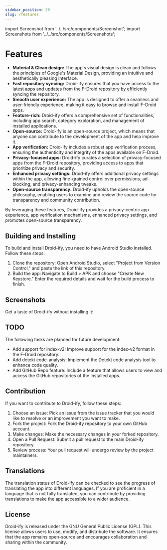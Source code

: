 ```yaml
---
sidebar_position: 20
slug: /features
---
```



import Screenshot from '../../src/components/Screenshot';
import Screenshots from '../../src/components/Screenshots';

# Features

- **Material & Clean design:** The app's visual design is clean and follows the principles of Google's Material Design, providing an intuitive and aesthetically pleasing interface.
- **Fast repository syncing:** Droid-ify ensures that you have access to the latest apps and updates from the F-Droid repository by efficiently syncing the repository.
- **Smooth user experience:** The app is designed to offer a seamless and user-friendly experience, making it easy to browse and install F-Droid apps.
- **Feature-rich:** Droid-ify offers a comprehensive set of functionalities, including app search, category exploration, and management of installed applications.
- **Open-source:** Droid-ify is an open-source project, which means that anyone can contribute to the development of the app and help improve it.
- **App verification:** Droid-ify includes a robust app verification process, ensuring the authenticity and integrity of the apps available on F-Droid.
- **Privacy-focused apps:** Droid-ify curates a selection of privacy-focused apps from the F-Droid repository, providing access to apps that prioritize privacy and security.
- **Enhanced privacy settings:** Droid-ify offers additional privacy settings within the app, allowing fine-grained control over permissions, ad-blocking, and privacy-enhancing tweaks.
- **Open-source transparency:** Droid-ify upholds the open-source philosophy, enabling users to examine and review the source code for transparency and community contribution.

By leveraging these features, Droid-ify provides a privacy-centric app experience, app verification mechanisms, enhanced privacy settings, and promotes open-source transparency.

## Building and Installing

To build and install Droid-ify, you need to have Android Studio installed. Follow these steps:

1. Clone the repository: Open Android Studio, select "Project from Version Control," and paste the link of this repository.
2. Build the app: Navigate to Build > APK and choose "Create New Keystore." Enter the required details and wait for the build process to finish.


## Screenshots

Get a taste of Droid-ify without installing it:

<Screenshots>
  <Screenshot name="rich" alt="Feature Rich" />
  <Screenshot name="repo" alt="Large library of Repo" />
  <Screenshot name="rich-1" alt="Rich UI" />
  <Screenshot name="hero" alt="Minimal and Clean" />
</Screenshots>


## TODO

The following tasks are planned for future development:

- Add support for index-v2: Improve support for the index-v2 format in the F-Droid repository.
- Add detekt code-analysis: Implement the Detekt code analysis tool to enhance code quality.
- Add GitHub Repo feature: Include a feature that allows users to view and access the GitHub repositories of the installed apps.

## Contribution

If you want to contribute to Droid-ify, follow these steps:

1. Choose an issue: Pick an issue from the issue tracker that you would like to resolve or an improvement you want to make.
2. Fork the project: Fork the Droid-ify repository to your own GitHub account.
3. Make changes: Make the necessary changes in your forked repository.
4. Open a Pull Request: Submit a pull request to the main Droid-ify repository.
5. Review process: Your pull request will undergo review by the project maintainers.

## Translations

The translation status of Droid-ify can be checked to see the progress of translating the app into different languages. If you are proficient in a language that is not fully translated, you can contribute by providing translations to make the app accessible to a wider audience.

## License

Droid-ify is released under the GNU General Public License (GPL). This license allows users to use, modify, and distribute the software. It ensures that the app remains open-source and encourages collaboration and sharing within the community. 